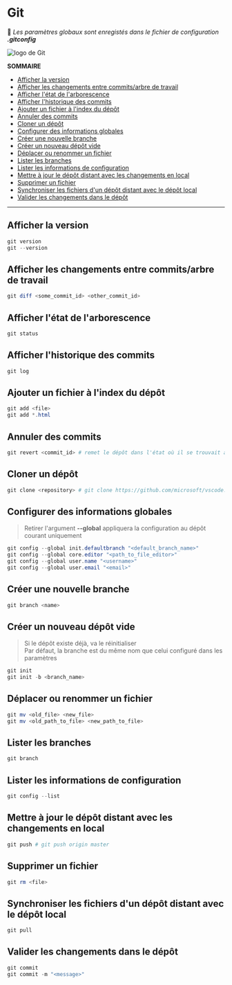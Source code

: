 # Git

💠 _Les paramètres globaux sont enregistés dans le fichier de configuration **.gitconfig**_

![logo de Git](https://nsa40.casimages.com/img/2021/03/14/210314041119892755.png)

**SOMMAIRE**
+ [Afficher la version](#afficher-la-version)
+ [Afficher les changements entre commits/arbre de travail](#afficher-les-changements-entre-commis-arbre-de-travail)
+ [Afficher l'état de l'arborescence](#afficher-létat-de-larborescence)
+ [Afficher l'historique des commits](#afficher-lhistorique-des-commits)
+ [Ajouter un fichier à l'index du dépôt](#ajouter-un-fichier-à-lindex-du-dépôt)
+ [Annuler des commits](#annuler-des-commits)
+ [Cloner un dépôt](#cloner-un-dépôt)
+ [Configurer des informations globales](#configurer-des-informations-globales)
+ [Créer une nouvelle branche](#créer-une-nouvelle-branche)
+ [Créer un nouveau dépôt vide](#créer-un-nouveau-dépôt-vide)
+ [Déplacer ou renommer un fichier](#déplacer-ou-renommer-un-fichier)
+ [Lister les branches](#lister-les-branches)
+ [Lister les informations de configuration](#lister-les-informations-de-configuration)
+ [Mettre à jour le dépôt distant avec les changements en local](#mettre-à-jour-le-dépôt-distant-avec-les-changements-en-local)
+ [Supprimer un fichier](#supprimer-un-fichier)
+ [Synchroniser les fichiers d'un dépôt distant avec le dépôt local](#synchroniser-les-fichiers-dun-dépôt-distant-avec-le-dépôt-local)
+ [Valider les changements dans le dépôt](#valider-les-changements-dans-le-dépôt)

---

## Afficher la version

```powershell
git version
git --version
```

## Afficher les changements entre commits/arbre de travail

```powershell
git diff <some_commit_id> <other_commit_id>
```

## Afficher l'état de l'arborescence

```powershell
git status
```

## Afficher l'historique des commits

```powershell
git log
```

## Ajouter un fichier à l'index du dépôt

```powershell
git add <file>
git add *.html
```

## Annuler des commits

```powershell
git revert <commit_id> # remet le dépôt dans l'état où il se trouvait au moment de ce commit
```

## Cloner un dépôt

```powershell
git clone <repository> # git clone https://github.com/microsoft/vscode.git
```

## Configurer des informations globales

> Retirer l'argument **--global** appliquera la configuration au dépôt courant uniquement

```powershell
git config --global init.defaultbranch "<default_branch_name>"
git config --global core.editor "<path_to_file_editor>"
git config --global user.name "<username>"
git config --global user.email "<email>"
```

## Créer une nouvelle branche

```powershell
git branch <name>
```

## Créer un nouveau dépôt vide

> Si le dépôt existe déjà, va le réinitialiser<br>
> Par défaut, la branche est du même nom que celui configuré dans les paramètres
 
```powershell
git init
git init -b <branch_name>
```

## Déplacer ou renommer un fichier

```powershell
git mv <old_file> <new_file>
git mv <old_path_to_file> <new_path_to_file>
```

## Lister les branches

```powershell
git branch
```

## Lister les informations de configuration

```powershell
git config --list
```

## Mettre à jour le dépôt distant avec les changements en local

```powershell
git push # git push origin master
```

## Supprimer un fichier

```powershell
git rm <file>
```

## Synchroniser les fichiers d'un dépôt distant avec le dépôt local

```powershell
git pull
```

## Valider les changements dans le dépôt

```powershell
git commit
git commit -m "<message>"
```
